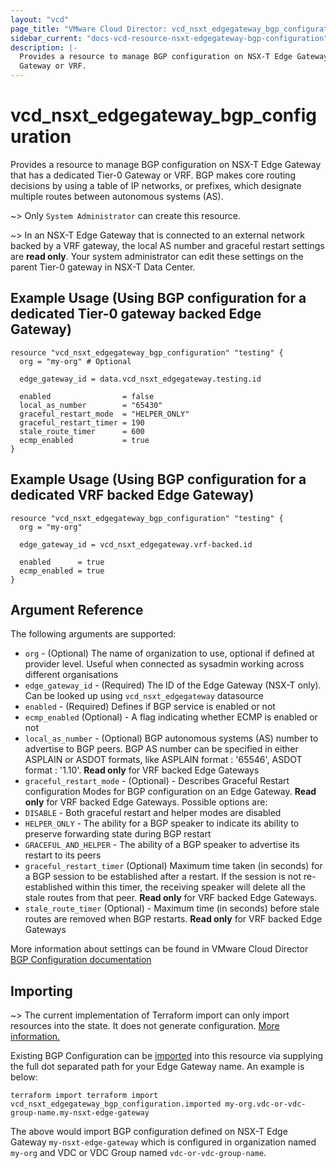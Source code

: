 ```yaml
---
layout: "vcd"
page_title: "VMware Cloud Director: vcd_nsxt_edgegateway_bgp_configuration"
sidebar_current: "docs-vcd-resource-nsxt-edgegateway-bgp-configuration"
description: |-
  Provides a resource to manage BGP configuration on NSX-T Edge Gateway that has a dedicated Tier-0 
  Gateway or VRF.
---
```


# vcd\_nsxt\_edgegateway\_bgp\_configuration

Provides a resource to manage BGP configuration on NSX-T Edge Gateway that has a dedicated Tier-0
Gateway or VRF. BGP makes core routing decisions by using a table of IP networks, or prefixes, which
designate multiple routes between autonomous systems (AS).

~> Only `System Administrator` can create this resource.

~> In an NSX-T Edge Gateway that is connected to an external network backed by a VRF gateway, the
local AS number and graceful restart settings are **read only**. Your system administrator can edit
these settings on the parent Tier-0 gateway in NSX-T Data Center. 

## Example Usage (Using BGP configuration for a dedicated Tier-0 gateway backed Edge Gateway)

```hcl
resource "vcd_nsxt_edgegateway_bgp_configuration" "testing" {
  org = "my-org" # Optional

  edge_gateway_id = data.vcd_nsxt_edgegateway.testing.id

  enabled                = false
  local_as_number        = "65430"
  graceful_restart_mode  = "HELPER_ONLY"
  graceful_restart_timer = 190
  stale_route_timer      = 600
  ecmp_enabled           = true
}
```

## Example Usage (Using BGP configuration for a dedicated VRF backed Edge Gateway)
```hcl
resource "vcd_nsxt_edgegateway_bgp_configuration" "testing" {
  org = "my-org"

  edge_gateway_id = vcd_nsxt_edgegateway.vrf-backed.id

  enabled      = true
  ecmp_enabled = true
}
```


## Argument Reference

The following arguments are supported:

* `org` - (Optional) The name of organization to use, optional if defined at provider level. Useful
  when connected as sysadmin working across different organisations
* `edge_gateway_id` - (Required) The ID of the Edge Gateway (NSX-T only). Can be looked up using
  `vcd_nsxt_edgegateway` datasource
* `enabled` - (Required) Defines if BGP service is enabled or not
* `ecmp_enabled` (Optional) - A flag indicating whether ECMP is enabled or not
* `local_as_number` - (Optional) BGP autonomous systems (AS) number to advertise to BGP peers. BGP
  AS number can be specified in either ASPLAIN or ASDOT formats, like ASPLAIN format : '65546',
  ASDOT format : '1.10'. **Read only** for VRF backed Edge Gateways
* `graceful_restart_mode` - (Optional) - Describes Graceful Restart configuration Modes for BGP
  configuration on an Edge Gateway. **Read only** for VRF backed Edge Gateways. Possible options are:
 * `DISABLE` - Both graceful restart and helper modes are disabled
 * `HELPER_ONLY` - The ability for a BGP speaker to indicate its ability to preserve forwarding
   state during BGP restart
 * `GRACEFUL_AND_HELPER` - The ability of a BGP speaker to advertise its restart to its peers
* `graceful_restart_timer` (Optional) Maximum time taken (in seconds) for a BGP session to be
  established after a restart. If the session is not re-established within this timer, the receiving
  speaker will delete all the stale routes from that peer. **Read only** for VRF backed Edge Gateways.
* `stale_route_timer` (Optional) - Maximum time (in seconds) before stale routes are removed when
  BGP restarts. **Read only** for VRF backed Edge Gateways

More information about settings can be found in VMware Cloud Director [BGP Configuration
documentation](https://docs.vmware.com/en/VMware-Cloud-Director/10.3/VMware-Cloud-Director-Tenant-Portal-Guide/GUID-EB585DDC-9F1C-4971-A4AD-44C239E6E822.html)

## Importing

~> The current implementation of Terraform import can only import resources into the state.
It does not generate configuration. [More information.](https://www.terraform.io/docs/import/)

Existing BGP Configuration can be [imported][docs-import] into this resource
via supplying the full dot separated path for your Edge Gateway name. An example is
below:

[docs-import]: https://www.terraform.io/docs/import/

```
terraform import terraform import vcd_nsxt_edgegateway_bgp_configuration.imported my-org.vdc-or-vdc-group-name.my-nsxt-edge-gateway
```

The above would import BGP configuration defined on NSX-T Edge Gateway `my-nsxt-edge-gateway` which
is configured in organization named `my-org` and VDC or VDC Group named
`vdc-or-vdc-group-name`.

